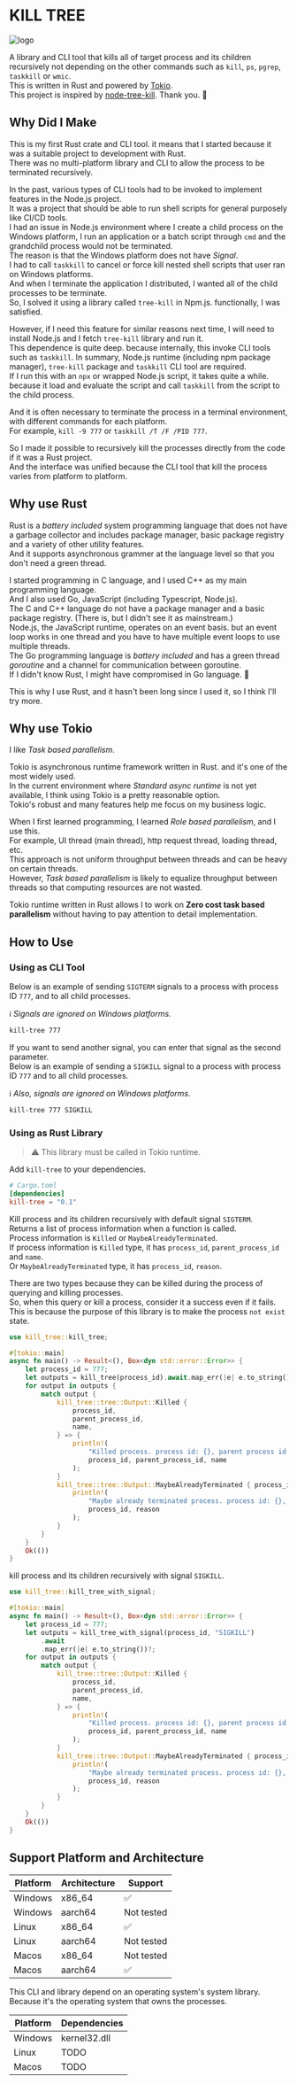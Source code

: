 # KILL TREE

![logo](docs/images/logo.jpg)

A library and CLI tool that kills all of target process and its children recursively not depending on the other commands such as `kill`, `ps`, `pgrep`, `taskkill` or `wmic`.  
This is written in Rust and powered by [Tokio](https://github.com/tokio-rs/tokio).  
This project is inspired by [node-tree-kill](https://github.com/pkrumins/node-tree-kill).  Thank you. 🤟  

## Why Did I Make

This is my first Rust crate and CLI tool. it means that I started because it was a suitable project to development with Rust.  
There was no multi-platform library and CLI to allow the process to be terminated recursively.  

In the past, various types of CLI tools had to be invoked to implement features in the Node.js project.  
It was a project that should be able to run shell scripts for general purposely like CI/CD tools.  
I had an issue in Node.js environment where I create a child process on the Windows platform, I run an application or a batch script through `cmd` and the grandchild process would not be terminated.  
The reason is that the Windows platform does not have _Signal_.  
I had to call `taskkill` to cancel or force kill nested shell scripts that user ran on Windows platforms.  
And when I terminate the application I distributed, I wanted all of the child processes to be terminate.  
So, I solved it using a library called `tree-kill` in Npm.js. functionally, I was satisfied.  

However, if I need this feature for similar reasons next time, I will need to install Node.js and I fetch `tree-kill` library and run it.  
This dependence is quite deep. because internally, this invoke CLI tools such as `taskkill`.
In summary, Node.js runtime (including npm package manager), `tree-kill` package and `taskkill` CLI tool are required.  
If I run this with an `npx` or wrapped Node.js script, it takes quite a while.  
because it load and evaluate the script and call `taskkill` from the script to the child process.  

And it is often necessary to terminate the process in a terminal environment, with different commands for each platform.  
For example, `kill -9 777` or `taskkill /T /F /PID 777`.  

So I made it possible to recursively kill the processes directly from the code if it was a Rust project.  
And the interface was unified because the CLI tool that kill the process varies from platform to platform.  

## Why use Rust

Rust is a _battery included_ system programming language that does not have a garbage collector and includes package manager, basic package registry and a variety of other utility features.  
And it supports asynchronous grammer at the language level so that you don't need a green thread.  

I started programming in C language, and I used C++ as my main programming language.  
And I also used Go, JavaScript (including Typescript, Node.js).  
The C and C++ language do not have a package manager and a basic package registry. (There is, but I didn't see it as mainstream.)  
Node.js, the JavaScript runtime, operates on an event basis. but an event loop works in one thread and you have to have multiple event loops to use multiple threads.  
The Go programming language is _battery included_ and has a green thread _goroutine_ and a channel for communication between goroutine.  
If I didn't know Rust, I might have compromised in Go language. 🙂  

This is why I use Rust, and it hasn't been long since I used it, so I think I'll try more.

## Why use Tokio

I like _Task based parallelism_.  

Tokio is asynchronous runtime framework written in Rust. and it's one of the most widely used.  
In the current environment where _Standard async runtime_ is not yet available, I think using Tokio is a pretty reasonable option.  
Tokio's robust and many features help me focus on my business logic.  

When I first learned programming, I learned _Role based parallelism_, and I use this.  
For example, UI thread (main thread), http request thread, loading thread, etc.  
This approach is not uniform throughput between threads and can be heavy on certain threads.  
However, _Task based parallelism_ is likely to equalize throughput between threads so that computing resources are not wasted.  

Tokio runtime written in Rust allows I to work on __Zero cost task based parallelism__ without having to pay attention to detail implementation.  

## How to Use

### Using as CLI Tool

Below is an example of sending `SIGTERM` signals to a process with process ID `777`, and to all child processes.  

ℹ️ _Signals are ignored on Windows platforms._

```sh
kill-tree 777
```

If you want to send another signal, you can enter that signal as the second parameter.  
Below is an example of sending a `SIGKILL` signal to a process with process ID `777` and to all child processes.  

ℹ️ _Also, signals are ignored on Windows platforms._

```sh
kill-tree 777 SIGKILL
```

### Using as Rust Library

> ⚠️ This library must be called in Tokio runtime.  

Add `kill-tree` to your dependencies.

```toml
# Cargo.toml
[dependencies]
kill-tree = "0.1"
```

Kill process and its children recursively with default signal `SIGTERM`.  
Returns a list of process information when a function is called.  
Process information is `Killed` or `MaybeAlreadyTerminated`.  
If process information is `Killed` type, it has `process_id`, `parent_process_id` and `name`.  
Or `MaybeAlreadyTerminated` type, it has `process_id`, `reason`.  

There are two types because they can be killed during the process of querying and killing processes.  
So, when this query or kill a process, consider it a success even if it fails.  
This is because the purpose of this library is to make the process `not exist` state.

```rust
use kill_tree::kill_tree;

#[tokio::main]
async fn main() -> Result<(), Box<dyn std::error::Error>> {
    let process_id = 777;
    let outputs = kill_tree(process_id).await.map_err(|e| e.to_string())?;
    for output in outputs {
        match output {
            kill_tree::tree::Output::Killed {
                process_id,
                parent_process_id,
                name,
            } => {
                println!(
                    "Killed process. process id: {}, parent process id: {}, name: {}",
                    process_id, parent_process_id, name
                );
            }
            kill_tree::tree::Output::MaybeAlreadyTerminated { process_id, reason } => {
                println!(
                    "Maybe already terminated process. process id: {}, reason: {}",
                    process_id, reason
                );
            }
        }
    }
    Ok(())
}
```

kill process and its children recursively with signal `SIGKILL`.

```rust
use kill_tree::kill_tree_with_signal;

#[tokio::main]
async fn main() -> Result<(), Box<dyn std::error::Error>> {
    let process_id = 777;
    let outputs = kill_tree_with_signal(process_id, "SIGKILL")
        .await
        .map_err(|e| e.to_string())?;
    for output in outputs {
        match output {
            kill_tree::tree::Output::Killed {
                process_id,
                parent_process_id,
                name,
            } => {
                println!(
                    "Killed process. process id: {}, parent process id: {}, name: {}",
                    process_id, parent_process_id, name
                );
            }
            kill_tree::tree::Output::MaybeAlreadyTerminated { process_id, reason } => {
                println!(
                    "Maybe already terminated process. process id: {}, reason: {}",
                    process_id, reason
                );
            }
        }
    }
    Ok(())
}
```

## Support Platform and Architecture

| Platform | Architecture | Support |
| --- | --- | --- |
| Windows | x86_64 | ✅ |
| Windows | aarch64 | Not tested |
| Linux | x86_64 | ✅ |
| Linux | aarch64 | Not tested |
| Macos | x86_64 | Not tested |
| Macos | aarch64 | ✅ |

This CLI and library depend on an operating system's system library.  
Because it's the operating system that owns the processes.

| Platform | Dependencies |
| --- | --- |
| Windows | kernel32.dll |
| Linux | TODO |
| Macos | TODO |